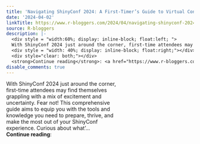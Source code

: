 ```yaml
---
title: 'Navigating ShinyConf 2024: A First-Timer’s Guide to Virtual Conferences'
date: '2024-04-02'
linkTitle: https://www.r-bloggers.com/2024/04/navigating-shinyconf-2024-a-first-timers-guide-to-virtual-conferences/
source: R-bloggers
description: |-
  <div style = "width:60%; display: inline-block; float:left; ">
  With ShinyConf 2024 just around the corner, first-time attendees may find themselves grappling with a mix of excitement and uncertainty. Fear not! This comprehensive guide aims to equip you with the tools and knowledge you need to prepare, thrive, and make the most out of your ShinyConf experience. Curious about what’...</div>
  <div style = "width: 40%; display: inline-block; float:right;"></div>
  <div style="clear: both;"></div>
  <strong>Continue reading</strong>: <a href="https://www.r-bloggers.com/2024/04/navigating-shinyconf-2024-a-f ...
disable_comments: true
---
```

<div style = "width:60%; display: inline-block; float:left; ">
With ShinyConf 2024 just around the corner, first-time attendees may find themselves grappling with a mix of excitement and uncertainty. Fear not! This comprehensive guide aims to equip you with the tools and knowledge you need to prepare, thrive, and make the most out of your ShinyConf experience. Curious about what’...</div>
<div style = "width: 40%; display: inline-block; float:right;"></div>
<div style="clear: both;"></div>
<strong>Continue reading</strong>: <a href="https://www.r-bloggers.com/2024/04/navigating-shinyconf-2024-a-f ...